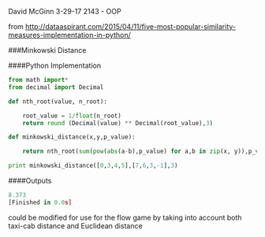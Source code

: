 David McGinn
3-29-17
2143 - OOP

from http://dataaspirant.com/2015/04/11/five-most-popular-similarity-measures-implementation-in-python/

###Minkowski Distance

####Python Implementation
```python
from math import*
from decimal import Decimal

def nth_root(value, n_root):

    root_value = 1/float(n_root)
    return round (Decimal(value) ** Decimal(root_value),3)

def minkowski_distance(x,y,p_value):

    return nth_root(sum(pow(abs(a-b),p_value) for a,b in zip(x, y)),p_value)

print minkowski_distance([0,3,4,5],[7,6,3,-1],3)
```

####Outputs
```python
8.373
[Finished in 0.0s]
```

could be modified for use for the flow game by taking into account both
taxi-cab distance and Euclidean distance
